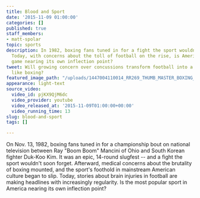 ```yaml
---
title: Blood and Sport
date: '2015-11-09 01:00:00'
categories: []
published: true
staff_members:
- matt-spolar
topic: sports
description: In 1982, boxing fans tuned in for a fight the sport wouldn't soon forget.
  Today, with concerns about the toll of football on the rise, is America’s favorite
  game nearing its own inflection point?
tweet: Will growing concern over concussions transform football into a niche sport
  like boxing?
featured_image_path: "/uploads/1447004110014_RR269_THUMB_MASTER_BOXING_AP_8211130177_EDITED_16x9.jpg"
appearance: light-text
source_video:
  video_id: pjKX9QjM6dc
  video_provider: youtube
  video_released_at: '2015-11-09T01:00:00+00:00'
  video_running_time: 13
slug: blood-and-sport
tags: []

---
```

On Nov. 13, 1982, boxing fans tuned in for a championship bout on national television between Ray "Boom Boom" Mancini of Ohio and South Korean fighter Duk-Koo Kim. It was an epic, 14-round slugfest -- and a fight the sport wouldn't soon forget. Afterward, medical concerns about the brutality of boxing mounted, and the sport's foothold in mainstream American culture began to slip. Today, stories about brain injuries in football are making headlines with increasingly regularity. Is the most popular sport in America nearing its own inflection point?

